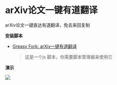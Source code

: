 # arXiv论文一键有道翻译

arXiv论文一键直达有道翻译，免去来回复制



**安装脚本**
- [Greasy Fork: arXiv一键有道翻译](https://greasyfork.org/zh-CN/scripts/463525)

    >这是一个js 脚本，你需要脚本管理器来使用它

**演示**

![](https://st.ai55.cc/img/202304081950866.gif)